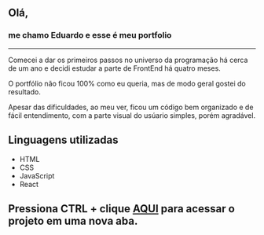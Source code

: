 ## Olá,
### me chamo Eduardo e esse é meu portfolio

<hr>

<p>Comecei a dar os primeiros passos no universo da programação há cerca de um ano e decidi estudar a parte de FrontEnd há quatro meses.</p>
<p>O portfólio não ficou 100% como eu queria, mas de modo geral gostei do resultado.</p>
<p>Apesar das dificuldades, ao meu ver, ficou um código bem organizado e de fácil entendimento, com a parte visual do usúario simples, porém agradável.</p>

## Linguagens utilizadas

- HTML
- CSS
- JavaScript
- React

## Pressiona CTRL + clique <a href="https://duardoribeiro.com.br/" target="_blank" >AQUI</a> para acessar o projeto em uma nova aba.


